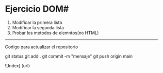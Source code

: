 # Ejercicio DOM#

1. Modificar la primera lista
2. Modificar la segunda lista
3. Probar los metodos de elemntos(no HTML)

-----
Codigo para actualizar el repositorio

git status
git add .
git commit -m "mensaje"
git push origin main

![Index] (url)
